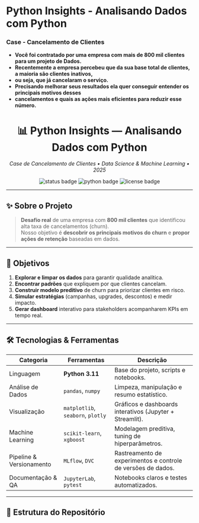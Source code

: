 # Python Insights - Analisando Dados com Python
    
  ### Case - Cancelamento de Clientes
    
   * **Você foi contratado por uma empresa com mais de 800 mil clientes para um projeto de Dados.**
   * **Recentemente a empresa percebeu que da sua base total de clientes, a maioria são clientes inativos,**
   * **ou seja, que já cancelaram o serviço.**
   * **Precisando melhorar seus resultados ela quer conseguir entender os principais motivos desses**
   * **cancelamentos e quais as ações mais eficientes para reduzir esse número.**


<!-- Banner -->
<h1 align="center">
  📊 Python Insights — Analisando Dados com Python
</h1>
<p align="center">
  <em>Case de Cancelamento de Clientes • Data Science & Machine Learning • 2025</em>
</p>

<p align="center">
  <img src="https://img.shields.io/badge/status-em%20andamento-orange?style=for-the-badge" alt="status badge">
  <img src="https://img.shields.io/badge/feito%20com-python%203.11-blue?style=for-the-badge" alt="python badge">
  <img src="https://img.shields.io/badge/licença-MIT-success?style=for-the-badge" alt="license badge">
</p>

---

## ✨ Sobre o Projeto

> **Desafio real** de uma empresa com **800 mil clientes** que identificou alta taxa de cancelamentos (churn).  
> Nosso objetivo é **descobrir os principais motivos do churn** e **propor ações de retenção** baseadas em dados.

---

## 🎯 Objetivos

1. **Explorar e limpar os dados** para garantir qualidade analítica.  
2. **Encontrar padrões** que expliquem por que clientes cancelam.  
3. **Construir modelo preditivo** de churn para priorizar clientes em risco.  
4. **Simular estratégias** (campanhas, upgrades, descontos) e medir impacto.  
5. **Gerar dashboard** interativo para stakeholders acompanharem KPIs em tempo real.

---

## 🛠️ Tecnologias & Ferramentas

| Categoria             | Ferramentas | Descrição                                                         |
|-----------------------|-------------|-------------------------------------------------------------------|
| Linguagem             | **Python 3.11** | Base do projeto, scripts e notebooks.                             |
| Análise de Dados      | `pandas`, `numpy` | Limpeza, manipulação e resumo estatístico.                        |
| Visualização          | `matplotlib`, `seaborn`, `plotly` | Gráficos e dashboards interativos (Jupyter + Streamlit).          |
| Machine Learning      | `scikit-learn`, `xgboost` | Modelagem preditiva, tuning de hiperparâmetros.                   |
| Pipeline & Versionamento | `MLflow`, `DVC` | Rastreamento de experimentos e controle de versões de dados.      |
| Documentação & QA     | `JupyterLab`, `pytest` | Notebooks claros e testes automatizados.                          |

---

## 📁 Estrutura do Repositório